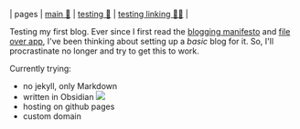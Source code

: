 | pages | [main 📄](README.md) | [testing 🧪](testing) | [testing linking 🧪🔗](testing-linking.md) |

Testing my first blog.
Ever since I first read the [blogging manifesto](https://alexoliveira.cc/essay/blogging-manifesto) and [file over app](https://stephango.com/file-over-app), I've been thinking about setting up a *basic* blog for it. 
So, I'll procrastinate no longer and try to get this to work.

Currently trying:
- no jekyll, only Markdown
- written in Obsidian ![](https://obsidian.md/images/obsidian-logo-gradient.svg)
- hosting on github pages
- custom domain